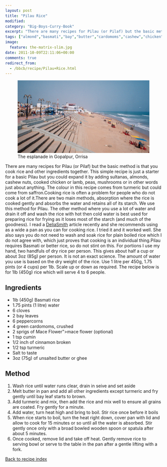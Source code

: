 ```yaml
---
layout: post
title: "Pilau Rice"
modified:
category: "Big-Boys-Curry-Book"
excerpt: "There are many recipes for Pilau (or Pilaf) but the basic method is that you"
tags: ["almond","basmati","bay","butter","cardomoms","cashew","chicken","cinnamon","cloves","cumin","ghee","lamb","mace","nuts","pepper","rice","saffron","turmeric"]
image:
  feature: the-matrix-slim.jpg
date: 2011-10-09T22:11:06+00:00
comments: true
redirect_from: 
  - /bbcb/recipe/Pilau+Rice.html
---
```


<figure>
	<a href="/images/bbcb/photo13_10.jpg" alt="Orrisa, India, Golpalpur, Beach" title="Orrisa, India, Golpalpur, Beach &#169; Ashley Kitson 12/09/2011"><img src="/images/bbcb/photo13_10.jpg"/></a>
	<figcaption>The esplanade in Gopalpur, Orrisa</figcaption>
</figure>

There are many recipes for Pilau (or Pilaf) but the basic method is that you cook rice and other ingredients together. This simple recipe is just a starter for a basic Pilau but you could expand it by adding sultanas, almonds, cashew nuts, cooked chicken or lamb, peas, mushrooms or in other words just about anything. The colour in this recipe comes from turmeric but could come from saffron.Cooking rice is often a problem for people who do not cook a lot of it.There are two main methods, absorption where the rice is cooked gently and absorbs the water and retains all of its starch. We use this method for Pilau. The other method where you use a lot of water and drain it off and wash the rice with hot then cold water is best used for preparing rice for frying as it loses most of the starch (and much of the goodness). I read a <a target="_blank" href="http://www.deliaonline.com/how-to-cook/rice-and-pasta/how-to-cook-perfect-rice.html">DeliaSmith</a> article recently and she recommends using as a wide a pan as you can for cooking rice. I tried it and it worked well. She also says you do not need to wash and soak rice for plain boiled rice which I do not agree with, which just proves that cooking is an individual thing.Pilau requires Basmati or better rice, so do not stint on this. For portions I use my hand, two handfuls of dry rice per person. This gives about half a cup or about 3oz (85g) per person. It is not an exact science. The amount of water you use is based on the dry weight of the rice. Use 1 litre per 450g, 1.75 pints (or 4 cups) per 1lb. Scale up or down as required. The recipe below is for 1lb (450g) rice which will serve 4 to 6 people.
        
## Ingredients
        
<ul><li>1lb (450g) Basmati rice</li><li>1.75 pints (1 litre) water</li><li>6 cloves</li><li>2 bay leaves</li><li>6 peppercorns</li><li>4 green cardomoms, crushed</li><li>2 sprigs of Mace Flower">mace flower (optional)</li><li>1 tsp cumin</li><li>1/2 inch of cinnamon broken</li><li>1/2 tsp turmeric</li><li>Salt to taste</li><li>3oz (75g) of unsalted butter or ghee</li></ul>
        
## Method

<ol><li> Wash rice until water runs clear, drain in seive and set aside</li><li>Melt butter in pan and add all other ingredients except turmeric and fry gently until  bay leaf starts to brown.</li><li>Add turmeric and mix, then add the rice and mix well to ensure all grains are coated.  Fry gently for a minute.</li><li>Add water, turn heat high and bring to boil. Stir rice once before it boils</li><li>When rice starts to boil, turn the heat right down, cover pan with lid and allow to  cook for 15 minutes or so until all the water is absorbed. Stir gently once only with a  broad bowled wooden spoon or spatula after about 5 minutes.</li><li>Once cooked, remove lid and take off heat. Gently remove rice to serving bowl or serve  to the table in the pan after a gentle lifting with a fork.</li></ol>   

<a href="/bbcb">Back to recipe index</a>      